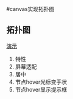 #canvas实现拓扑图
## 拓扑图
[演示](https://spring011.github.io/canvas-topology/dist/production/index.html)

1. 特性
2. 屏幕适配
3. 居中
4. 节点hover光标变手状
5. 节点hover显示提示框

